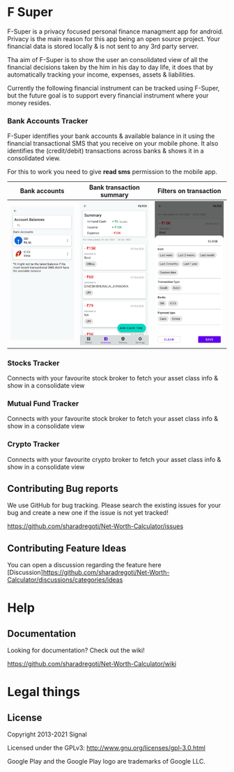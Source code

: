 # F Super

F-Super is a privacy focused personal finance managment app for android. Privacy is the main reason for this app being an open source project. Your financial data is stored locally & is not sent to any 3rd party server.

Tha aim of F-Super is to show the user an consolidated view of all the financial decisions taken by the him in his day to day life, it does that by automatically tracking your income, expenses, assets & liabilities.

Currently the following financial instrument can be tracked using F-Super, but the future goal is to support every financial instrument where your money resides.
### Bank Accounts Tracker
F-Super identifies your bank accounts & available balance in it using the financial transactional SMS that you receive on your mobile phone. It also identifies the (credit/debit) transactions across banks & shows it in a consolidated view. 

For this to work you need to give **read sms** permission to the mobile app.

Bank accounts             |  Bank transaction summary  | Filters on transaction
:-------------------------:|:-------------------------:|:-------------------------:
![1](assets/bank_accounts.jpg)  |  ![2](assets/bank_transaction_with_summary.jpg) | ![2](assets/bank_transaction_filter.jpg)

### Stocks Tracker
Connects with your favourite stock broker to fetch your asset class info & show in a consolidate view
### Mutual Fund Tracker
Connects with your favourite stock broker to fetch your asset class info & show in a consolidate view
### Crypto Tracker
Connects with your favourite crypto broker to fetch your asset class info & show in a consolidate view

<!-- Currently available on the Play store and [signal.org](https://signal.org/android/apk/).

<a href='https://play.google.com/store/apps/details?id=org.thoughtcrime.securesms&pcampaignid=MKT-Other-global-all-co-prtnr-py-PartBadge-Mar2515-1'><img alt='Get it on Google Play' src='https://play.google.com/intl/en_us/badges/images/generic/en_badge_web_generic.png' height='80px'/></a>
 -->
## Contributing Bug reports
We use GitHub for bug tracking. Please search the existing issues for your bug and create a new one if the issue is not yet tracked!

https://github.com/sharadregoti/Net-Worth-Calculator/issues

## Contributing Feature Ideas

You can open a discussion regarding the feature here [Discussion]https://github.com/sharadregoti/Net-Worth-Calculator/discussions/categories/ideas

Help
====
## Documentation
Looking for documentation? Check out the wiki!

https://github.com/sharadregoti/Net-Worth-Calculator/wiki

# Legal things
## License

Copyright 2013-2021 Signal

Licensed under the GPLv3: http://www.gnu.org/licenses/gpl-3.0.html

Google Play and the Google Play logo are trademarks of Google LLC.
